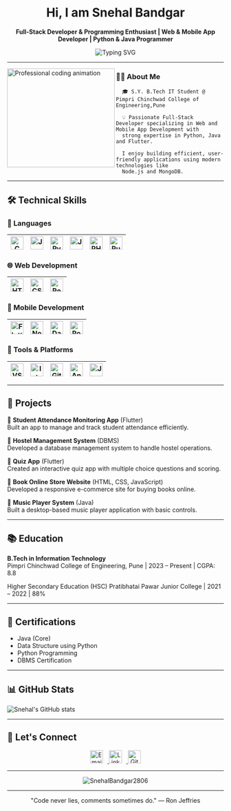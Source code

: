 
<h1 align="center">
  <b>Hi, I am Snehal Bandgar</b>
</h1>
<p align="center">
  <b>Full-Stack Developer & Programming Enthusiast | Web & Mobile App Developer | Python & Java Programmer</b>
</p>
<p align="center">
  <img src="https://readme-typing-svg.herokuapp.com?font=Fira+Code&size=24&pause=1000&center=true&vCenter=true&width=600&lines=Always+learning+something+new+🚀" alt="Typing SVG" />
</p>


---

<img align="left" src="https://user-images.githubusercontent.com/74038190/249570803-02293768-9242-47e1-bf8f-d084ba0a2d1d.gif" alt="Professional coding animation" width="250" height="230" />

   

   ### 👨‍💻 About Me
      🎓 S.Y. B.Tech IT Student @ Pimpri Chinchwad College of Engineering,Pune

      💡 Passionate Full-Stack Developer specializing in Web and Mobile App Development with 
      strong expertise in Python, Java and Flutter.

      I enjoy building efficient, user-friendly applications using modern technologies like 
      Node.js and MongoDB.



---

## 🛠️ Technical Skills

### 📜 Languages  
| <img src="https://cdn.jsdelivr.net/gh/devicons/devicon/icons/c/c-original.svg" alt="C" width="30" height="30"/> | <img src="https://cdn.jsdelivr.net/gh/devicons/devicon/icons/java/java-original.svg" alt="Java" width="30" height="30"/> | <img src="https://cdn.jsdelivr.net/gh/devicons/devicon/icons/python/python-original.svg" alt="Python" width="30" height="30"/> | <img src="https://cdn.jsdelivr.net/gh/devicons/devicon/icons/javascript/javascript-original.svg" alt="JavaScript" width="30" height="30"/> | <img src="https://cdn.jsdelivr.net/gh/devicons/devicon/icons/php/php-original.svg" alt="PHP" width="30" height="30"/> | <img src="https://cdn.jsdelivr.net/gh/devicons/devicon/icons/rust/rust-plain.svg" alt="Rust" width="30" height="30"/> |
|---|---|---|---|---|---|

### 🌐 Web Development  
| <img src="https://cdn.jsdelivr.net/gh/devicons/devicon/icons/html5/html5-original.svg" alt="HTML5" width="30" height="30"/> | <img src="https://cdn.jsdelivr.net/gh/devicons/devicon/icons/css3/css3-original.svg" alt="CSS3" width="30" height="30"/> | <img src="https://cdn.jsdelivr.net/gh/devicons/devicon/icons/react/react-original.svg" width="30" height="30" alt="React"/> |
|---|---|---|

### 📱 Mobile Development  
| <img src="https://cdn.jsdelivr.net/gh/devicons/devicon/icons/flutter/flutter-original.svg" alt="Flutter" width="30" height="30"/> | <img src="https://cdn.jsdelivr.net/gh/devicons/devicon/icons/nodejs/nodejs-original.svg" alt="Node.js" width="30" height="30"/> | <img src="https://cdn.jsdelivr.net/gh/devicons/devicon/icons/dart/dart-original.svg" alt="Dart" width="30" height="30"/> | <img src="https://cdn.jsdelivr.net/gh/devicons/devicon/icons/postman/postman-original.svg" alt="Postman" width="30" height="30"/> |
|---|---|---|---|

### 🧰 Tools & Platforms  
| <img src="https://cdn.jsdelivr.net/gh/devicons/devicon/icons/vscode/vscode-original.svg" alt="VS Code" width="30" height="30"/> | <img src="https://cdn.jsdelivr.net/gh/devicons/devicon/icons/intellij/intellij-original.svg" alt="IntelliJ IDEA" width="30" height="30"/> | <img src="https://cdn.jsdelivr.net/gh/devicons/devicon/icons/github/github-original.svg" alt="GitHub" width="30" height="30"/> | <img src="https://cdn.jsdelivr.net/gh/devicons/devicon/icons/androidstudio/androidstudio-original.svg" alt="Android Studio" width="30" height="30"/> | <img src="https://cdn.jsdelivr.net/gh/devicons/devicon/icons/jupyter/jupyter-original.svg" alt="Jupyter" width="30" height="30"/> |
|---|---|---|---|---|

---

## 💼 Projects

🔹 **Student Attendance Monitoring App** (Flutter)  
Built an app to manage and track student attendance efficiently.

🔹 **Hostel Management System** (DBMS)  
Developed a database management system to handle hostel operations.

🔹 **Quiz App** (Flutter)  
Created an interactive quiz app with multiple choice questions and scoring.

🔹 **Book Online Store Website** (HTML, CSS, JavaScript)  
Developed a responsive e-commerce site for buying books online.

🔹 **Music Player System** (Java)  
Built a desktop-based music player application with basic controls.

---

## 📚 Education

**B.Tech in Information Technology**  
Pimpri Chinchwad College of Engineering, Pune | 2023 – Present | CGPA: 8.8

Higher Secondary Education (HSC)
Pratibhatai Pawar Junior College | 2021 – 2022 | 88%

---

## 📜 Certifications

- Java (Core)  
- Data Structure using Python
- Python Programming
- DBMS Certification

---

## 📊 GitHub Stats

![Snehal's GitHub stats](https://github-readme-stats.vercel.app/api?username=SnehalBandgar2806&show_icons=true&theme=radical)

---

## 🤝 Let's Connect

<div align="center">
  <a href="mailto:snehalbandgar2806@gmail.com" target="_blank" rel="noopener noreferrer">
    <img src="https://img.shields.io/badge/Email-D14836?style=flat&logo=gmail&logoColor=white" alt="Email" height="30" style="margin-right: 10px;" />
  </a>
  <a href="https://www.linkedin.com/in/snehal-bandgar-0556a331a/" target="_blank" rel="noopener noreferrer">
    <img src="https://img.shields.io/badge/LinkedIn-0077B5?style=flat&logo=linkedin&logoColor=white" alt="LinkedIn" height="30" style="margin-right: 10px;" />
  </a>
  <a href="https://github.com/SnehalBandgar2806" target="_blank" rel="noopener noreferrer">
    <img src="https://img.shields.io/badge/GitHub-181717?style=flat&logo=github&logoColor=white" alt="GitHub" height="30" />
  </a>
</div>

---

<p align="center">
  <img src="https://komarev.com/ghpvc/?username=SnehalBandgar2806&label=Profile%20views&color=0e75b6&style=flat" alt="SnehalBandgar2806" />
</p>

---
<p align="center">
 "Code never lies, comments sometimes do." — Ron Jeffries
</p>
